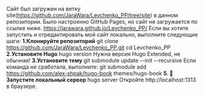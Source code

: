 Сайт был загружен на ветку site(https://github.com/JaraWara/Levchenko_PP/tree/site) в данном репозитории. Было настроенно GitHub Pages, но сайт не загружается по ссылке ниже.
https://jarawara.github.io/Levchenko_PP/
Если вы хотите запустить и отредактировать мой сайт локально, выполните следующие шаги:
**1.Клонируйте репозиторий**
git clone https://github.com/JaraWara/Levchenko_PP.git
cd Levchenko_PP
**2.Установите Hugo**
hugo version
Нужна версия Hugo Extended, не обычная!
**3.Установите тему**
git submodule update --init --recursive
Если команда не сработала, выполните:
git submodule add https://github.com/alex-shpak/hugo-book themes/hugo-book
**5. 🧪 Запустите локальный сервер**
hugo server
Откройте http://localhost:1313 в браузере.
